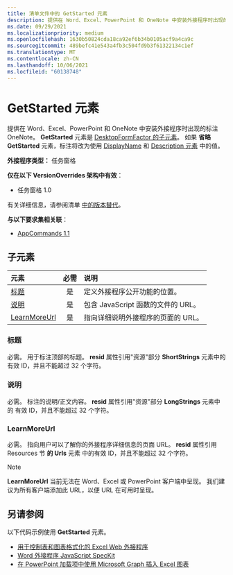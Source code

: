 ```yaml
---
title: 清单文件中的 GetStarted 元素
description: 提供在 Word、Excel、PowerPoint 和 OneNote 中安装外接程序时出现的标注OneNote。
ms.date: 09/29/2021
ms.localizationpriority: medium
ms.openlocfilehash: 1630b50824cda18ca92ef6b34b0105acf9a4ca9c
ms.sourcegitcommit: 489befc41e543a4fb3c504fd9b3f61322134c1ef
ms.translationtype: MT
ms.contentlocale: zh-CN
ms.lasthandoff: 10/06/2021
ms.locfileid: "60138748"
---
```

# <a name="getstarted-element"></a>GetStarted 元素

提供在 Word、Excel、PowerPoint 和 OneNote 中安装外接程序时出现的标注OneNote。 **GetStarted** 元素是 [DesktopFormFactor 的子元素](desktopformfactor.md)。 如果 **省略 GetStarted** 元素，标注将改为使用 [DisplayName](displayname.md) 和 [Description 元素](description.md) 中的值。

**外接程序类型：** 任务窗格

**仅在以下 VersionOverrides 架构中有效**：

- 任务窗格 1.0

有关详细信息，请参阅清单 [中的版本替代](../../develop/add-in-manifests.md#version-overrides-in-the-manifest)。

**与以下要求集相关联**：

- [AppCommands 1.1](../requirement-sets/add-in-commands-requirement-sets.md)

## <a name="child-elements"></a>子元素

| 元素                       | 必需 | 说明                                        |
|:------------------------------|:--------:|:---------------------------------------------------|
| [标题](#title)               | 是      | 定义外接程序公开功能的位置。     |
| [说明](#description)   | 是      | 包含 JavaScript 函数的文件的 URL。|
| [LearnMoreUrl](#learnmoreurl) | 是       | 指向详细说明外接程序的页面的 URL。   |

### <a name="title"></a>标题 

必需。 用于标注顶部的标题。 **resid** 属性引用"资源"部分 **ShortStrings** 元素中的 [](resources.md)有效 ID，并且不能超过 32 个字符。

### <a name="description"></a>说明

必需。 标注的说明/正文内容。 **resid** 属性引用"资源"部分 **LongStrings** 元素中的 [](resources.md)有效 ID，并且不能超过 32 个字符。

### <a name="learnmoreurl"></a>LearnMoreUrl

必需。 指向用户可以了解你的外接程序详细信息的页面 URL。 **resid** 属性引用 Resources 节 **的 Urls** 元素 [](resources.md)中的有效 ID，并且不能超过 32 个字符。

> [!NOTE]
> **LearnMoreUrl** 当前无法在 Word、Excel 或 PowerPoint 客户端中呈现。 我们建议为所有客户端添加此 URL，以便 URL 在可用时呈现。 

## <a name="see-also"></a>另请参阅

以下代码示例使用 **GetStarted** 元素。

* [用于控制表和图表格式化的 Excel Web 外接程序](https://github.com/OfficeDev/Excel-Add-in-JavaScript-SalesTracker)
* [Word 外接程序 JavaScript SpecKit](https://github.com/OfficeDev/Word-Add-in-JS-SpecKit)
* [在 PowerPoint 加载项中使用 Microsoft Graph 插入 Excel 图表](https://github.com/OfficeDev/PowerPoint-Add-in-Microsoft-Graph-ASPNET-InsertChart)
